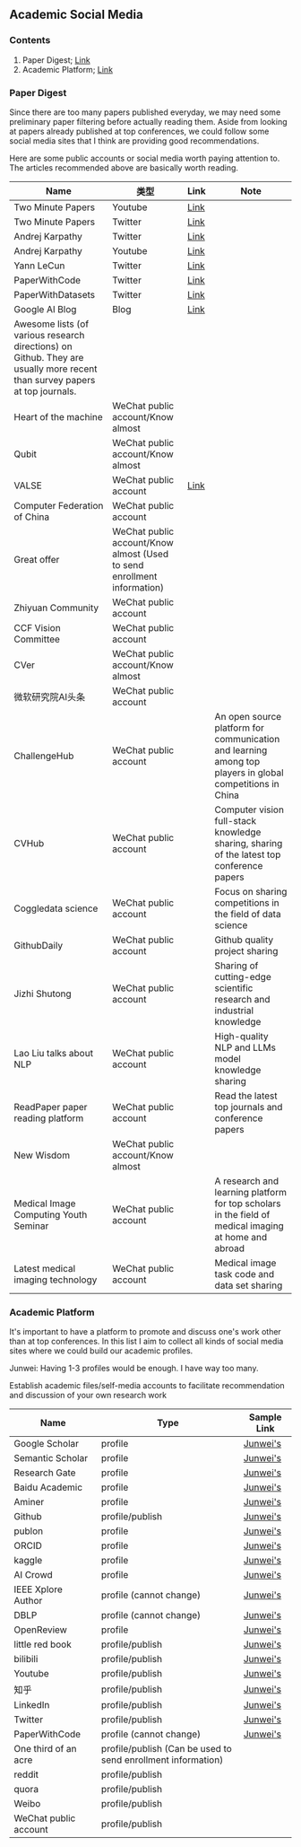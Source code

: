 ## Academic Social Media

### Contents
1. Paper Digest; [Link](#paper-digest)
2. Academic Platform; [Link](#academic-platform)

### Paper Digest

Since there are too many papers published everyday, we may need some preliminary paper filtering before actually reading them.
Aside from looking at papers already published at top conferences, we could follow some social media sites that I think are providing good recommendations.

Here are some public accounts or social media worth paying attention to. The articles recommended above are basically worth reading.

| Name                            | 类型                             | Link                                                     | Note |
|---------------------------------|----------------------------------|----------------------------------------------------------|----------------------------------------------------------|
| Two Minute Papers               | Youtube                          | [Link](https://www.youtube.com/channel/UCbfYPyITQ-7l4upoX8nvctg) |
| Two Minute Papers               | Twitter                          | [Link](https://twitter.com/twominutepapers) |
| Andrej Karpathy                 | Twitter                          | [Link](https://twitter.com/karpathy)                             |
| Andrej Karpathy                 | Youtube                          | [Link](https://www.youtube.com/c/AndrejKarpathy)                             |
| Yann LeCun                      | Twitter                          | [Link](https://twitter.com/ylecun)                               |
| PaperWithCode                      | Twitter                          | [Link](https://twitter.com/paperswithcode)     |
| PaperWithDatasets                      | Twitter                          | [Link](https://twitter.com/paperswithdata)     |
| Google AI Blog | Blog                    | [Link](https://ai.googleblog.com/)                              |
| Awesome lists (of various research directions) on Github. They are usually more recent than survey papers at top journals.||
| Heart of the machine                        | WeChat public account/Know almost                  |                                                          |
| Qubit                          | WeChat public account/Know almost                  |                                                          |
| VALSE                           | WeChat public account                       | [Link](http://valser.org/)                                       |
| Computer Federation of China                  | WeChat public account                       |                                                          |
| Great offer                       | WeChat public account/Know almost (Used to send enrollment information) |                                                          |
| Zhiyuan Community                        | WeChat public account                       |                                                          |
| CCF Vision Committee                   | WeChat public account                       |                                                          |
| CVer                            | WeChat public account/Know almost                  |                                                          |
| 微软研究院AI头条                | WeChat public account                       |                                                          |
| ChallengeHub               | WeChat public account                      |                                                          | An open source platform for communication and learning among top players in global competitions in China |
| CVHub               | WeChat public account                      |                                                          | Computer vision full-stack knowledge sharing, sharing of the latest top conference papers |
| Coggledata science               | WeChat public account                      |                                                          | Focus on sharing competitions in the field of data science |
| GithubDaily              | WeChat public account                      |                                                          | Github quality project sharing |
| Jizhi Shutong             | WeChat public account                      |                                                          | Sharing of cutting-edge scientific research and industrial knowledge |
| Lao Liu talks about NLP             | WeChat public account                      |                                                          | High-quality NLP and LLMs model knowledge sharing |
| ReadPaper paper reading platform            | WeChat public account                      |                                                          | Read the latest top journals and conference papers |
| New Wisdom            | WeChat public account/Know almost                      |                                                          |  |
| Medical Image Computing Youth Seminar           | WeChat public account                      |                                                          | A research and learning platform for top scholars in the field of medical imaging at home and abroad |
| Latest medical imaging technology           | WeChat public account                      |                                                          | Medical image task code and data set sharing |

### Academic Platform

It's important to have a platform to promote and discuss one's work other than at top conferences. In this list I aim to collect all kinds of social media sites where we could build our academic profiles.

Junwei: Having 1-3 profiles would be enough. I have way too many.

Establish academic files/self-media accounts to facilitate recommendation and discussion of your own research work

| Name               | Type                               | Sample Link                                                        |
|--------------------|------------------------------------|---------------------------------------------------------------------|
| Google Scholar     | profile                            | [Junwei's](https://scholar.google.com/citations?hl=en&user=bMedjfUAAAAJ)        |
| Semantic Scholar   | profile                            | [Junwei's](https://www.semanticscholar.org/author/Junwei-Liang/1915796)         |
| Research Gate      | profile                            | [Junwei's](https://www.researchgate.net/profile/Junwei_Liang3)                  |
| Baidu Academic           | profile                            | [Junwei's](https://xueshu.baidu.com/scholarID/CN-BX8YQS9J)                      |
| Aminer             | profile                            | [Junwei's](https://www.aminer.cn/profile/junwei-liang/562cb48c45cedb3398c9e13b) |
| Github             | profile/publish                    | [Junwei's](https://github.com/JunweiLiang)                                      |
| publon             | profile                            | [Junwei's](https://www.webofscience.com/wos/author/record/AAC-2513-2019)        |
| ORCID              | profile                            | [Junwei's](https://orcid.org/my-orcid?orcid=0000-0003-2219-5569)                |
| kaggle             | profile                            | [Junwei's](https://www.kaggle.com/junweiliang1114)                              |
| AI Crowd           | profile                            | [Junwei's](https://www.aicrowd.com/participants/junwei_liang)                   |
| IEEE Xplore Author | profile (cannot change)            | [Junwei's](https://ieeexplore.ieee.org/author/37086035452)                      |
| DBLP | profile (cannot change)            | [Junwei's](https://dblp.org/pid/62/10704-1.html)                      |
| OpenReview | profile           | [Junwei's](https://openreview.net/profile?id=~Junwei_Liang1)                      |
| little red book             | profile/publish                    | [Junwei's](https://www.xiaohongshu.com/user/profile/62c3a783000000001b02b099)   |
| bilibili           | profile/publish                    | [Junwei's](https://space.bilibili.com/1746376957)                               |
| Youtube            | profile/publish                    | [Junwei's](https://www.youtube.com/channel/UC-z7ZWp8Rbu2xhxnbAL_bRQ)            |
| 知乎               | profile/publish                    | [Junwei's](https://www.zhihu.com/people/junwei-liang-50)                        |
| LinkedIn           | profile/publish                    | [Junwei's](https://www.linkedin.com/in/junweiliang/)                            |
| Twitter            | profile/publish                    | [Junwei's](https://twitter.com/JunweilLiang)                                    |
| PaperWithCode      | profile (cannot change)            | [Junwei's](https://paperswithcode.com/search?q=author%3AJunwei+Liang)           |
| One third of an acre         | profile/publish (Can be used to send enrollment information) |                                                                     |
| reddit             | profile/publish                    |                                                                     |
| quora              | profile/publish                    |                                                                     |
| Weibo               | profile/publish                    |                                                                     |
| WeChat public account         | profile/publish                    |                                                                     |
